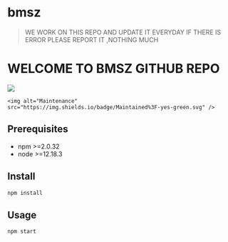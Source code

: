 # bmsz

> WE WORK ON THIS REPO AND UPDATE IT EVERYDAY
> IF THERE IS ERROR PLEASE REPORT IT ,NOTHING MUCH

# WELCOME TO BMSZ GITHUB REPO


<p>
  <img src="https://camo.githubusercontent.com/4d098bb36bf96a8b9ec4821bec5866d86bca15b7/68747470733a2f2f696d672e736869656c64732e696f2f6e706d2f762f406f70656e2d77612f77612d6175746f6d6174652e7376673f636f6c6f723d677265656e" />
  
    <img alt="Maintenance" src="https://img.shields.io/badge/Maintained%3F-yes-green.svg" />
  </a>
</p>


## Prerequisites

- npm >=2.0.32
- node >=12.18.3

## Install

```sh
npm install
```

## Usage

```sh
npm start
```
